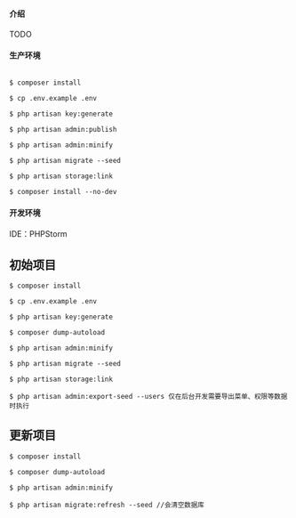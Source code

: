 # 

#### 介绍
TODO

#### 生产环境
```shell

$ composer install

$ cp .env.example .env

$ php artisan key:generate

$ php artisan admin:publish

$ php artisan admin:minify

$ php artisan migrate --seed

$ php artisan storage:link

$ composer install --no-dev
```

#### 开发环境
IDE：PHPStorm

## 初始项目
```shell
$ composer install

$ cp .env.example .env

$ php artisan key:generate

$ composer dump-autoload

$ php artisan admin:minify

$ php artisan migrate --seed

$ php artisan storage:link

$ php artisan admin:export-seed --users 仅在后台开发需要导出菜单、权限等数据时执行
```

## 更新项目
```shell
$ composer install

$ composer dump-autoload

$ php artisan admin:minify

$ php artisan migrate:refresh --seed //会清空数据库
```

